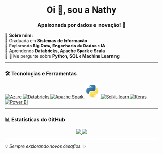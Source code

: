 <h1 align="center">Oi 👋, sou a Nathy</h1>
<h3 align="center">Apaixonada por dados e inovação! 🚀</h3>

🌟 **Sobre mim:**  
🔹 Graduada em **Sistemas de Informação**  
🔹 Explorando **Big Data, Engenharia de Dados e IA**  
🔹 Aprendendo **Databricks, Apache Spark e Scala**  
🔹 💬 Me pergunte sobre **Python, SQL e Machine Learning**  

---

### 🛠️ Tecnologias e Ferramentas  
<p align="left"> 
  <a href="https://azure.microsoft.com/" target="_blank" rel="noreferrer"> 
    <img src="https://upload.wikimedia.org/wikipedia/commons/a/a8/Microsoft_Azure_Logo.svg" alt="Azure" width="50" height="50"/> 
  </a> 
  <a href="https://databricks.com/" target="_blank" rel="noreferrer"> 
    <img src="https://upload.wikimedia.org/wikipedia/commons/2/2d/Databricks_Logo.png" alt="Databricks" width="50" height="50"/> 
  </a>
  <a href="https://spark.apache.org/" target="_blank" rel="noreferrer"> 
    <img src="https://upload.wikimedia.org/wikipedia/commons/f/f3/Apache_Spark_logo.svg" alt="Apache Spark" width="50" height="50"/> 
  </a>
  <a href="https://www.python.org" target="_blank" rel="noreferrer"> 
    <img src="https://raw.githubusercontent.com/devicons/devicon/master/icons/python/python-original.svg" alt="Python" width="50" height="50"/> 
  </a> 
  <a href="https://scikit-learn.org/" target="_blank" rel="noreferrer"> 
    <img src="https://upload.wikimedia.org/wikipedia/commons/0/05/Scikit_learn_logo_small.svg" alt="Scikit-learn" width="50" height="50"/> 
  </a> 
  <a href="https://keras.io/" target="_blank" rel="noreferrer"> 
    <img src="https://upload.wikimedia.org/wikipedia/commons/a/ae/Keras_logo.svg" alt="Keras" width="50" height="50"/> 
  </a>
  <a href="https://powerbi.microsoft.com/" target="_blank" rel="noreferrer"> 
    <img src="https://upload.wikimedia.org/wikipedia/commons/c/cf/New_Power_BI_Logo.svg" alt="Power BI" width="50" height="50"/> 
  </a>
</p>

---

### 📊 Estatísticas do GitHub  
<div align="center">
  <a href="https://github.com/MariaNatiele">
    <img height="180em" src="https://github-readme-stats.vercel.app/api?username=MariaNatiele&show_icons=true&theme=radical"/>
    <img height="180em" src="https://github-readme-stats.vercel.app/api/top-langs/?username=MariaNatiele&layout=compact&langs_count=7&theme=radical"/>
  </a>
</div>


---

💡 *Sempre explorando novos desafios!* ✨
